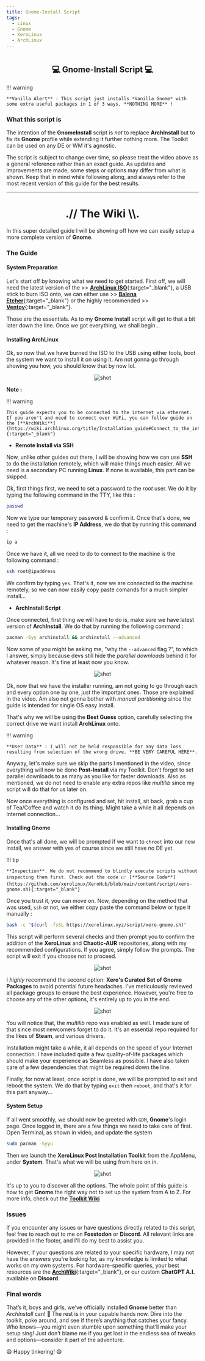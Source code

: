 ```yaml
---
title: Gnome-Install Script
tags:
  - Linux
  - Gnome
  - XeroLinux
  - ArchLinux
---
```

# <h2 align="center">💻 Gnome-Install Script 💻</h2>

!!! warning

    **Vanilla Alert** : This script just installs *Vanilla Gnome* with some extra useful packages in 1 of 3 ways, **NOTHING MORE** !

### What this script is

The intention of the **GnomeInstall** script is *not* to replace **ArchInstall** but to fix its **Gnome** profile while extending it further nothing more. The Toolkit can be used on any DE or WM it's agnostic.

The script is subject to change over time, so please treat the video above as a general reference rather than an exact guide. As updates and improvements are made, some steps or options may differ from what is shown. Keep that in mind while following along, and always refer to the most recent version of this guide for the best results.

---

<h1 align="center">.// The Wiki \\.</h1>

In this super detailed guide I will be showing off how we can easily setup a more complete version of **Gnome**.

### The Guide

#### System Preparation

Let's start off by knowing what we need to get started. First off, we will need the latest version of the >> [**ArchLinux ISO**](https://archlinux.org/download/){:target="_blank"}, a USB stick to burn ISO onto, we can either use >> [**Balena Etcher**](https://etcher.balena.io/#download-etcher){:target="_blank"} or the highly recommended >> [**Ventoy**](https://xerolinux.xyz/posts/ventoy-multi-boot/){:target="_blank"}.

Those are the essentials. As to my **Gnome Install** script will get to that a bit later down the line. Once we got everything, we shall begin...

#### Installing ArchLinux

Ok, so now that we have burned the ISO to the USB using either tools, boot the system we want to install it on using it. Am not gonna go through showing you how, you should know that by now lol.

<p align="center">
    <img src="https://i.imgur.com/RO64NWD.png" alt="shot">
</p>

**Note :**

!!! warning

    This guide expects you to be connected to the internet via ethernet. If you aren't and need to connect over WiFi, you can follow guide on the [**ArchWiki**](https://wiki.archlinux.org/title/Installation_guide#Connect_to_the_internet){:target="_blank"}

- **Remote Install via SSH**

Now, unlike other guides out there, I will be showing how we can use **SSH** to do the installation remotely, which will make things much easier. All we need is a secondary PC running **Linux**. If none is available, this part can be skipped.

Ok, first things first, we need to set a password to the *root* user. We do it by typing the following command in the TTY, like this :

```Bash
passwd
```

Now we type our temporary password & confirm it. Once that's done, we need to get the machine's **IP Address**, we do that by running this command :

```Bash
ip a
```

Once we have it, all we need to do to connect to the machine is the following command :

```Bash
ssh root@ipaddress
```

We confirm by typing `yes`. That's it, now we are connected to the machine remotely, so we can now easily copy paste comands for a much simpler install...

- **ArchInstall Script**

Once connected, first thing we will have to do is, make sure we have latest version of **ArchInstall**. We do that by running the following command :

```Bash
pacman -Syy archinstall && archinstall --advanced
```

Now some of you might be asking me, "why the `--advanced` flag ?", to which I answer, simply because devs still hide the *parallel downloads* behind it for whatever reason. It's fine at least now you know.

<p align="center">
    <img src="https://i.imgur.com/OVzwVYt.png" alt="shot">
</p>

Ok, now that we have the installer running, am not going to go through each and every option one by one, just the important ones. Those are explained in the video. Am also not gonna bother with *manual partitioning* since the guide is intended for single OS easy install.

That's why we will be using the **Best Guess** option, carefully selecting the correct drive we want install **ArchLinux** onto.

!!! warning

    **User Data** : I will not be held responsible for any data loss resulting from selection of the wrong drive. **BE VERY CAREFUL HERE**.

Anyway, let's make sure we skip the parts I mentioned in the video, since everything will now be done **Post-Install** via my Toolkit. Don't forget to set parallel downloads to as many as you like for faster downloads. Also as mentioned, we do not need to enable any extra repos like *multilib* since my script will do that for us later on.

Now once everything is configured and set, hit install, sit back, grab a cup of Tea/Coffee and watch it do its thing. Might take a while it all depends on Internet connection...

#### Installing Gnome

Once that's all done, we will be prompted if we want to `chroot` into our new install, we answer with yes of course since we still have no DE yet.

!!! tip

    **Inspection**. We do not recommend to blindly execute scripts without inspecting them first. Check out the code 👉 [**Source Code**](https://github.com/xerolinux/XeroHub/blob/main/content/script/xero-gnome.sh){:target="_blank"}

Once you trust it, you can move on. Now, depending on the method that was used, `ssh` or not, we either copy paste the command below or type it manually :

```Bash
bash -c "$(curl -fsSL https://xerolinux.xyz/script/xero-gnome.sh)"
```

This script will perform several checks and then prompt you to confirm the addition of the **XeroLinux** and **Chaotic-AUR** repositories, along with my recommended configurations. If you agree, simply follow the prompts. The script will exit if you choose not to proceed.

<p align="center">
    <img src="https://i.imgur.com/mAKjEWQ.png" alt="shot">
</p>

I *highly* recommend the second option: **Xero's Curated Set of Gnome Packages** to avoid potential future headaches. I've meticulously reviewed all package groups to ensure the best experience. However, you're free to choose any of the other options, it's entirely up to you in the end.

<p align="center">
    <img src="https://i.imgur.com/VCSAdRp.png" alt="shot">
</p>

You will notice that, the *multilib* repo was enabled as well. I made sure of that since most newcomers forget to do it. It's an essential repo required for the likes of **Steam**, and various drivers.

Installation might take a while, it all depends on the speed of your Internet connection. I have included quite a few quality-of-life packages which should make your experience as Seamless as possible. I have also taken care of a few dependencies that might be required down the line.

Finally, for now at least, once script is done, we will be prompted to exit and reboot the system. We do that by typing `exit` then `reboot`, and that's it for this part anyway...

#### System Setup

If all went smoothly, we should now be greeted with `GDM`, **Gnome**'s login page. Once logged in, there are a few things we need to take care of first. Open Terminal, as shown in video, and update the system

```Bash
sudo pacman -Syyu
```

Then we launch the **XeroLinux Post Installation Toolkit** from the AppMenu, under **System**. That's what we will be using from here on in.

<p align="center">
    <img src="https://i.imgur.com/JuWceYE.png" alt="shot">
</p>

It's up to you to discover all the options. The whole point of this guide is how to get **Gnome** the right way not to set up the system from A to Z. For more info, check out the [**Toolkit Wiki**](https://wiki.xerolinux.xyz/xlapit/)

### Issues

If you encounter any issues or have questions directly related to this script, feel free to reach out to me on **Fosstodon** or **Discord**. All relevant links are provided in the footer, and I'll do my best to assist you.

However, if your questions are related to your specific hardware, I may not have the answers you're looking for, as my knowledge is limited to what works on my own systems. For hardware-specific queries, your best resources are the [**ArchWiki**](https://wiki.archlinux.org){:target="_blank"}, or our custom **ChatGPT A.I.** available on **Discord**.

### Final words

That’s it, boys and girls, we’ve officially installed **Gnome** better than *ArchInstall* can! 🎉 The rest is in your capable hands now. Dive into the toolkit, poke around, and see if there’s anything that catches your fancy. Who knows—you might even stumble upon something that’ll make your setup sing! Just don’t blame me if you get lost in the endless sea of tweaks and options—consider it part of the adventure.

😄 Happy tinkering! 😄
